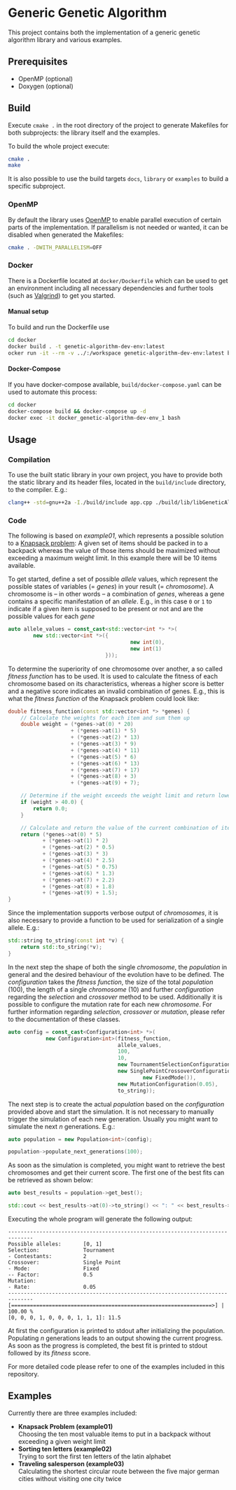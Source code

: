 # Generic Genetic Algorithm

This project contains both the implementation of a generic genetic algorithm library and various examples.

## Prerequisites

* OpenMP (optional)
* Doxygen (optional)

## Build

Execute `cmake .` in the root directory of the project to generate Makefiles for both subprojects: the library itself and the examples.

To build the whole project execute:
```bash
cmake .
make
```

It is also possible to use the build targets `docs`, `library` or `examples` to build a specific subproject.

### OpenMP

By default the library uses [OpenMP](https://github.com/OpenMP) to enable parallel execution of certain parts of the implementation. If parallelism is not needed or wanted, it can be disabled when generated the Makefiles:
```bash
cmake . -DWITH_PARALLELISM=OFF
```

### Docker
There is a Dockerfile located at `docker/Dockerfile` which can be used to get an environment including all necessary dependencies and further tools (such as [Valgrind](https://valgrind.org/)) to get you started.

#### Manual setup

To build and run the Dockerfile use
```bash
cd docker
docker build . -t genetic-algorithm-dev-env:latest
ocker run -it --rm -v ../:/workspace genetic-algorithm-dev-env:latest bash
```

#### Docker-Compose

If you have docker-compose available, `build/docker-compose.yaml` can be used to automate this process:
```bash
cd docker
docker-compose build && docker-compose up -d
docker exec -it docker_genetic-algorithm-dev-env_1 bash
```

## Usage

### Compilation

To use the built static library in your own project, you have to provide both the static library and its header files, located in the `build/include` directory, to the compiler.
E.g.:
```bash
clang++ -std=gnu++2a -I./build/include app.cpp ./build/lib/libGeneticAlgorithmLib.a -o app 
```

### Code

The following is based on *example01*, which represents a possible solution to a [Knapsack problem](https://en.wikipedia.org/wiki/Knapsack_problem): A given set of items should be packed in to a backpack whereas the value of those items should be maximized without exceeding a maximum weight limit.
In this example there will be 10 items available.

To get started, define a set of possible *allele* values, which represent the possible states of variables (= *genes*) in your result (= *chromosome*). A chromosome is – in other words – a combination of *genes*, whereas a gene contains a specific manifestation of an *allele*.
E.g., in this case `0` or `1` to indicate if a given item is supposed to be present or not and are the possible values for each *gene*

```c++
auto allele_values = const_cast<std::vector<int *> *>(
        new std::vector<int *>({
                                       new int(0),
                                       new int(1)
                               }));
```

To determine the superiority of one chromosome over another, a so called *fitness function* has to be used. It is used to calculate the fitness of each chromosome based on its characteristics, whereas a higher score is better and a negative score indicates an invalid combination of genes.
E.g., this is what the *fitness function* of the Knapsack problem could look like:
```c++
double fitness_function(const std::vector<int *> *genes) {
    // Calculate the weights for each item and sum them up
    double weight = (*genes->at(0) * 20)
                    + (*genes->at(1) * 5)
                    + (*genes->at(2) * 13)
                    + (*genes->at(3) * 9)
                    + (*genes->at(4) * 11)
                    + (*genes->at(5) * 6)
                    + (*genes->at(6) * 13)
                    + (*genes->at(7) + 17)
                    + (*genes->at(8) + 3)
                    + (*genes->at(9) + 7);

    // Determine if the weight exceeds the weight limit and return lowest score if weight limit is exceeded
    if (weight > 40.0) {
        return 0.0;
    }

    // Calculate and return the value of the current combination of items – which is supposed to be maximized
    return (*genes->at(0) * 5)
           + (*genes->at(1) * 2)
           + (*genes->at(2) * 0.5)
           + (*genes->at(3) * 3)
           + (*genes->at(4) * 2.5)
           + (*genes->at(5) * 0.75)
           + (*genes->at(6) * 1.3)
           + (*genes->at(7) + 2.2)
           + (*genes->at(8) + 1.8)
           + (*genes->at(9) + 1.5);
}
```

Since the implementation supports verbose output of *chromosomes*, it is also necessary to provide a function to be used for serialization of a single allele.
E.g.:
```c++
std::string to_string(const int *v) {
    return std::to_string(*v);
}
```

In the next step the shape of both the single *chromosome*, the *population* in general and the desired behaviour of the evolution have to be defined. The *configuration* takes the *fitness function*, the size of the total *population* (100), the length of a single *chromosome* (10) and further *configuration* regarding the *selection* and *crossover* method to be used. Additionally it is possible to configure the mutation rate for each new *chromosome*.
For further information regarding *selection*, *crossover* or *mutation*, please refer to the documentation of these classes.

```c++
auto config = const_cast<Configuration<int> *>(
            new Configuration<int>(fitness_function,
                                   allele_values,
                                   100,
                                   10,
                                   new TournamentSelectionConfiguration(2),
                                   new SinglePointCrossoverConfiguration(
                                           new FixedMode()),
                                   new MutationConfiguration(0.05),
                                   to_string));
```

The next step is to create the actual *population* based on the *configuration* provided above and start the simulation. It is not necessary to manually trigger the simulation of each new generation. Usually you might want to simulate the next *n* generations.
E.g.:
```c++
auto population = new Population<int>(config);

population->populate_next_generations(100);
```

As soon as the simulation is completed, you might want to retrieve the best chromosomes and get their current score. The first one of the best fits can be retrieved as shown below:
```c++
auto best_results = population->get_best();

std::cout << best_results->at(0)->to_string() << ": " << best_results->at(0)->get_fitness() << std::endl;
```

Executing the whole program will generate the following output:

```text
------------------------------------------------------------------------------
Possible alleles:       [0, 1]
Selection:              Tournament
- Contestants:          2
Crossover:              Single Point
- Mode:                 Fixed
-- Factor:              0.5
Mutation:
- Rate:                 0.05
------------------------------------------------------------------------------
[================================================================>] | 100.00 %
[0, 0, 0, 1, 0, 0, 0, 1, 1, 1]: 11.5
```

At first the configuration is printed to stdout after initializing the population. Populating *n* generations leads to an output showing the current progress.
As soon as the progress is completed, the best fit is printed to stdout followed by its *fitness* score.

For more detailed code please refer to one of the examples included in this repository.

## Examples

Currently there are three examples included:
* **Knapsack Problem (example01)**\
  Choosing the ten most valuable items to put in a backpack without exceeding a given weight limit 
* **Sorting ten letters (example02)**\
  Trying to sort the first ten letters of the latin alphabet
* **Traveling salesperson (example03)**\
  Calculating the shortest circular route between the five major german cities without visiting one city twice
  
